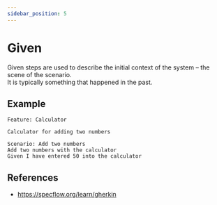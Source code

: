 ```yaml
---
sidebar_position: 5
---
```


# Given

Given steps are used to describe the initial context of the system – the scene of the scenario.  
It is typically something that happened in the past.

## Example

```gherkin
Feature: Calculator

Calculator for adding two numbers

Scenario: Add two numbers
Add two numbers with the calculator
Given I have entered 50 into the calculator
```

## References

- https://specflow.org/learn/gherkin
